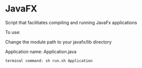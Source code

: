 # JavaFX
Script that facilitates compiling and running JavaFx applications

To use:

  Change the module path to your javafx/lib directory

  Application name: Application.java

    terminal command: sh run.sh Application
